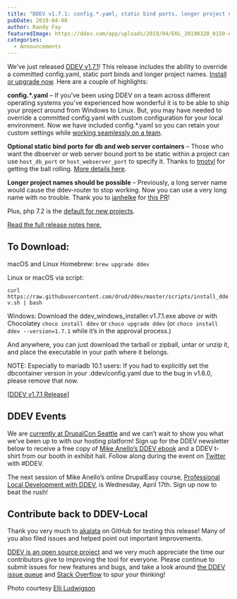 ```yaml
---
title: "DDEV v1.7.1: config.*.yaml, static bind ports, longer project names"
pubDate: 2019-04-08
author: Randy Fay
featuredImage: https://ddev.com/app/uploads/2019/04/EKL_20190320_0150-e1554833038556.jpg
categories:
  - Announcements
---
```


We’ve just released [DDEV v1.7.1](https://github.com/drud/ddev/releases/tag/v1.7.1)! This release includes the ability to override a committed config.yaml, static port binds and longer project names. [Install or upgrade now](https://github.com/drud/ddev/releases). Here are a couple of highlights:

**config.\*.yaml** – If you’ve been using DDEV on a team across different operating systems you’ve experienced how wonderful it is to be able to ship your project around from Windows to Linux. But, you may have needed to override a committed config.yaml with custom configuration for your local environment. Now we have included config.\*.yaml so you can retain your custom settings while [working seamlessly on a team](https://ddev.readthedocs.io/en/latest/users/extend/customization-extendibility/#extending-configyaml-with-custom-configyaml-files).

**Optional static bind ports for db and web server containers** – Those who want the dbserver or web server bound port to be static within a project can use `host_db_port` or `host_webserver_port` to specify it. Thanks to [tmotyl](https://github.com/tmotyl) for getting the ball rolling. [More details here](https://github.com/drud/ddev/pull/1502).

**Longer project names should be possible** – Previously, a long server name would cause the ddev-router to stop working. Now you can use a very long name with no trouble. Thank you to [janhelke](https://github.com/janhelke) for [this PR](https://github.com/drud/ddev/pull/1484)!

Plus, php 7.2 is the [default for new projects](https://github.com/drud/ddev/pull/1497).

[Read the full release notes here.](https://github.com/drud/ddev/releases/tag/v1.7.1)

## To Download:

macOS and Linux Homebrew: `brew upgrade ddev`

Linux or macOS via script:

`curl https://raw.githubusercontent.com/drud/ddev/master/scripts/install_ddev.sh | bash`

Windows: Download the ddev_windows_installer.v1.7.1.exe above or with Chocolatey `choco install ddev` or `choco upgrade ddev` (or `choco install ddev --version=1.7.1` while it’s in the approval process.)

And anywhere, you can just download the tarball or zipball, untar or unzip it, and place the executable in your path where it belongs.

NOTE: Especially to mariadb 10.1 users: If you had to explicitly set the dbcontainer version in your .ddev/config.yaml due to the bug in v1.6.0, please remove that now.

\[[DDEV v1.7.1 Release](https://github.com/drud/ddev/releases/tag/v1.7.1)\]

## DDEV Events

We are [currently at DrupalCon Seattle](https://ddev.com/events/meet-up-with-the-ddev-team-in-early-2019/#DCSeattle) and we can’t wait to show you what we’ve been up to with our hosting platform! Sign up for the DDEV newsletter below to receive a free copy of [Mike Anello’s DDEV ebook](https://www.amazon.com/Local-Development-Explained-Step-Step/dp/1731048858/ref=tmm%5Fpap%5Fswatch%5F0) and a DDEV t-shirt from our booth in exhibit hall. Follow along during the event on [Twitter](https://twitter.com/drud) with #DDEV.

The next session of Mike Anello’s online DrupalEasy course, [Professional Local Development with DDEV](https://www.drupaleasy.com/ddev), is Wednesday, April 17th. Sign up now to beat the rush!

## Contribute back to DDEV-Local

Thank you very much to [akalata](https://github.com/akalata) on GitHub for testing this release! Many of you also filed issues and helped point out important improvements.

[DDEV is an open source project](https://github.com/drud/ddev/blob/master/CONTRIBUTING.md) and we very much appreciate the time our contributors give to improving the tool for everyone. Please continue to submit issues for new features and bugs, and take a look around [the DDEV issue queue](https://github.com/drud/ddev/issues) and [Stack Overflow](https://stackoverflow.com/questions/tagged/ddev) to spur your thinking!

Photo courtesy [Elli Ludwigson](https://ddev.com/author/elli/)
